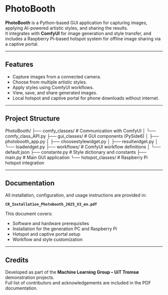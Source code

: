 # PhotoBooth

**PhotoBooth** is a Python-based GUI application for capturing images, applying AI-powered artistic styles, and sharing the results.  
It integrates with **ComfyUI** for image generation and style transfer, and includes a Raspberry Pi–based hotspot system for offline image sharing via a captive portal.

---

## Features

- Capture images from a connected camera.
- Choose from multiple artistic styles.
- Apply styles using ComfyUI workflows.
- View, save, and share generated images.
- Local hotspot and captive portal for phone downloads without internet.

---

## Project Structure

PhotoBooth/
├── comfy_classes/ # Communication with ComfyUI
│ └── comfy_class_API.py
├── gui_classes/ # GUI components (PySide6)
│ ├── photobooth_app.py
│ ├── choosestylewidget.py
│ ├── resultwidget.py
│ └── loadwidget.py
├── workflows/ # ComfyUI workflow definitions
│ └── default.json
├── constante.py # Style dictionary and constants
├── main.py # Main GUI application
└── hotspot_classes/ # Raspberry Pi hotspot integration


---

## Documentation

All installation, configuration, and usage instructions are provided in:  

**`CR_Installation_Photobooth_2025_V3_en.pdf`**  

This document covers:  
- Software and hardware prerequisites  
- Installation for the generation PC and Raspberry Pi  
- Hotspot and captive portal setup  
- Workflow and style customization  

---

## Credits

Developed as part of the **Machine Learning Group – UiT Tromsø** demonstration projects.  
Full list of contributors and acknowledgements are included in the PDF documentation.

